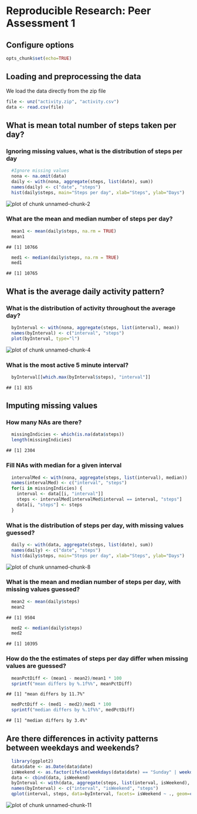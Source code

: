 # Reproducible Research: Peer Assessment 1

## Configure options

```r
opts_chunk$set(echo=TRUE)
```

## Loading and preprocessing the data

We load the data directly from the zip file

```r
file <- unz("activity.zip", "activity.csv")
data <- read.csv(file)
```

## What is mean total number of steps taken per day?

### Ignoring missing values, what is the distribution of steps per day

```r
  #Ignore missing values
  nona <- na.omit(data)
  daily <- with(nona, aggregate(steps, list(date), sum))
  names(daily) <- c("date", "steps")
  hist(daily$steps, main="Steps per day", xlab="Steps", ylab="Days")
```

![plot of chunk unnamed-chunk-2](figure/unnamed-chunk-2.png) 

### What are the mean and median number of steps per day?

```r
  mean1 <- mean(daily$steps, na.rm = TRUE)
  mean1
```

```
## [1] 10766
```

```r
  med1 <- median(daily$steps, na.rm = TRUE)
  med1
```

```
## [1] 10765
```

## What is the average daily activity pattern?

### What is the distribution of activity throughout the average day?

```r
  byInterval <- with(nona, aggregate(steps, list(interval), mean))
  names(byInterval) <- c("interval", "steps")
  plot(byInterval, type="l")
```

![plot of chunk unnamed-chunk-4](figure/unnamed-chunk-4.png) 

### What is the most active 5 minute interval?

```r
  byInterval[[which.max(byInterval$steps), "interval"]]
```

```
## [1] 835
```

## Imputing missing values

### How many NAs are there?

```r
  missingIndicies <- which(is.na(data$steps))
  length(missingIndicies)
```

```
## [1] 2304
```

### Fill NAs with median for a given interval

```r
  intervalMed <- with(nona, aggregate(steps, list(interval), median))
  names(intervalMed) <- c("interval", "steps")
  for(i in missingIndicies) {
    interval <- data[[i, "interval"]]
    steps <- intervalMed[intervalMed$interval == interval, "steps"]
    data[i, "steps"] <- steps
  }
```

### What is the distribution of steps per day, with missing values guessed?

```r
  daily <- with(data, aggregate(steps, list(date), sum))
  names(daily) <- c("date", "steps")
  hist(daily$steps, main="Steps per day", xlab="Steps", ylab="Days")
```

![plot of chunk unnamed-chunk-8](figure/unnamed-chunk-8.png) 

### What is the mean and median number of steps per day, with missing values guessed?

```r
  mean2 <- mean(daily$steps)
  mean2
```

```
## [1] 9504
```

```r
  med2 <- median(daily$steps)
  med2
```

```
## [1] 10395
```

### How do the the estimates of steps per day differ when missing values are guessed?

```r
  meanPctDiff <- (mean1 - mean2)/mean1 * 100
  sprintf("mean differs by %.1f%%", meanPctDiff)
```

```
## [1] "mean differs by 11.7%"
```

```r
  medPctDiff <- (med1 - med2)/med1 * 100
  sprintf("median differs by %.1f%%", medPctDiff)
```

```
## [1] "median differs by 3.4%"
```

## Are there differences in activity patterns between weekdays and weekends?

```r
  library(ggplot2)
  data$date <- as.Date(data$date)
  isWeekend <- as.factor(ifelse(weekdays(data$date) == "Sunday" | weekdays(data$date) == "Saturday", "Weekend", "Weekday"))
  data <- cbind(data, isWeekend)
  byInterval <- with(data, aggregate(steps, list(interval, isWeekend), mean))
  names(byInterval) <- c("interval", "isWeekend", "steps")
  qplot(interval, steps, data=byInterval, facets= isWeekend ~ ., geom=c("line"))
```

![plot of chunk unnamed-chunk-11](figure/unnamed-chunk-11.png) 
